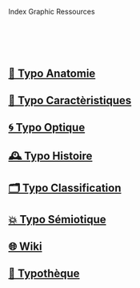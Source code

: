   Index Graphic Ressources
# &nbsp;

<!---
## [📝 Checklists]()
## [🏢 Index Grid Systems]()
## [⚡ Index Logos]()
## [🔍 Typo Macro-Micro]()
## [🧪 Typo Specimens]()
## [☎️ Annuaire Graphique]()
--->


## [🔬 Typo Anatomie](/describe-typefaces)
## [🧬 Typo Caractèristiques](/parameter-typefaces)
## [🌀 Typo Optique](/correct-typeface)
## [🕰️ Typo Histoire](/overview-writing-history)
## [🗂️ Typo Classification](/classify-typefaces)
## [💥 Typo Sémiotique](/denote-typefaces)
## [🌐 Wiki](/index-graphic-terminology)

## [🔡 Typothèque](http://typo.eracom.ch)

